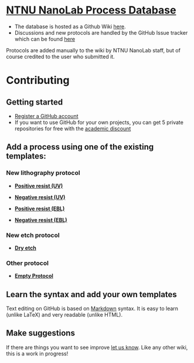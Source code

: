 [NTNU NanoLab Process Database](https://github.com/jonasribe/nanolab/wiki)
=============================

* The database is hosted as a Github Wiki [here](https://github.com/jonasribe/nanolab/wiki).
* Discussions and new protocols are handled by the GitHub Issue tracker which can be found [here](https://github.com/jonasribe/nanolab/issues)

Protocols are added manually to the wiki by NTNU NanoLab staff, but of course credited to the user who submitted it.


# Contributing #

## Getting started ##

* [Register a GitHub account](https://github.com/join)
* If you want to use GitHub for your own projects, you can get 5 private repositories for free with the [academic discount](https://education.github.com/)

## Add a process using one of the existing templates: ##

### New lithography protocol ###

* [**Positive resist (UV)**](https://github.com/jribe/nanolab/issues/new?labels=Positive%20resist%20(UV);title=X.Xum%20NameOfResist;body=by%20YourName%20(YourEmail)%0A%0A***%0A%0A1.%20Spin%20coat%20NameOfResist%20(X.XX%CE%BCm)%0A%0A%20%20%20%20%20%20%20%20XXXXrpm%20for%20XXs%0A%20%20%20%20%20%20%20%20Ramp%3A%20XXXXrpm%2Fs%20for%20Xs%20%20%0A%0A2.%20Soft%20bake%0A%0A%20%20%20%20%20%20%20%20XXX%C2%B0C%20for%20XXs%20%0A%0A3.%20Exposure%20NameOfMaskAligner%0A%0A%20%20%20%20%20%20%20%20XXmJ%2Fcm%C2%B2%0A%0A4.%20Develop%0A%0A%20%20%20%20%20%20%20%20NameOfDeveloper%20for%20~XXs%20(gently%20stirring)%0A%20%20%20%20%20%20%20%20Rinse%20in%20DI%20for%20%3E30s%0A%20%20%20%20%20%20%20%20Dry%20with%20N2(g)%0A%0A5.%20*Optional%3A*%20Hard%20bake%0A%0A%20%20%20%20%20%20%20%20XXX%C2%B0C%20for%20XXs%0A%0A***%0A%0AAny%20additional%20tips%20and%20tricks%20goes%20here.%20If%20you%20have%20images%20showing%20your%20results%20please%20drag%20them%20here.%0A)

* [**Negative resist (UV)**](https://github.com/jribe/nanolab/issues/new?labels=Negative%20resist%20(UV);title=X.Xum%20NameOfResist;body=by%20YourName%20(YourEmail)%0A%0A***%0A%0A1.%20Spin%20coat%20NameOfResist%20(X.XX%CE%BCm)%0A%0A%20%20%20%20%20%20%20%20XXXXrpm%20for%20XXs%0A%20%20%20%20%20%20%20%20Ramp%3A%20XXXXrpm%2Fs%20for%20Xs%20%20%0A%0A2.%20Soft%20bake%0A%0A%20%20%20%20%20%20%20%20XXX%C2%B0C%20for%20XXs%20%0A%0A3.%20Exposure%20NameOfMaskAligner%0A%0A%20%20%20%20%20%20%20%20XXmJ%2Fcm%C2%B2%0A%0A4.%20Post-exposure%20bake%0A%0A%20%20%20%20%20%20%20%20XXX%C2%B0C%20for%20XXXs%0A%0A5.%20Develop%0A%0A%20%20%20%20%20%20%20%20NameOfDeveloper%20for%20~XXs%20(gently%20stirring)%0A%20%20%20%20%20%20%20%20Rinse%20in%20DI%20for%20%3E30s%0A%20%20%20%20%20%20%20%20Dry%20with%20N2(g)%0A%0A6.%20*Optional%3A*%20Hard%20bake%0A%0A%20%20%20%20%20%20%20%20XXX%C2%B0C%20for%20XXs%0A%0A***%0A%0AAny%20additional%20tips%20and%20tricks%20goes%20here.%20If%20you%20have%20images%20showing%20your%20results%20please%20drag%20them%20here.%0A)

* [**Positive resist (EBL)**](https://github.com/jribe/nanolab/issues/new?labels=Positive%20resist%20(EBL);title=X.Xum%20NameOfResist;body=by%20YourName%20(YourEmail)%0A%0A***%0A%0A1.%20Spin%20coat%20NameOfResist%20(X.XX%CE%BCm)%0A%0A%20%20%20%20%20%20%20%20XXXXrpm%20for%20XXs%0A%20%20%20%20%20%20%20%20Ramp%3A%20XXXXrpm%2Fs%20for%20Xs%20%20%0A%0A2.%20Soft%20bake%0A%0A%20%20%20%20%20%20%20%20XXX%C2%B0C%20for%20XXs%20%0A%0A3.%20Exposure%0A%0A%20%20%20%20%20%20%20%20Features%3A%20dots%2Flines%2Fareas%0A%20%20%20%20%20%20%20%20HV%3A%20XXkV%0A%20%20%20%20%20%20%20%20Current%3A%20XXpA%0A%20%20%20%20%20%20%20%20Dose%3A%20XX%CE%BCC%2Fcm%5E2%0A%0A4.%20Develop%0A%0A%20%20%20%20%20%20%20%20NameOfDeveloper%20for%20~XXs%20(gently%20stirring)%0A%20%20%20%20%20%20%20%20Rinse%20in%20DI%20water%20for%20%3E30s%0A%20%20%20%20%20%20%20%20Dry%20with%20N2(g)%0A%0A5.%20*Optional%3A*%20Hard%20bake%0A%0A%20%20%20%20%20%20%20%20XXX%C2%B0C%20for%20XXs%0A%0A***%0A%0AAny%20additional%20tips%20and%20tricks%20goes%20here.%20If%20you%20have%20images%20showing%20your%20results%20please%20drag%20them%20here.%0A)
* [**Negative resist (EBL)**](https://github.com/jribe/nanolab/issues/new?labels=Negative%20resist%20(EBL);title=~X.Xum%20NameOfResist;body=by%20YourName%20(YourEmail)%0A%0A***%0A%0A1.%20Spin%20coat%20NameOfResist%20(X.XX%CE%BCm)%0A%0A%20%20%20%20%20%20%20%20XXXXrpm%20for%20XXs%0A%20%20%20%20%20%20%20%20Ramp%3A%20XXXXrpm%2Fs%20for%20Xs%20%20%0A%0A2.%20Soft%20bake%0A%0A%20%20%20%20%20%20%20%20XXX%C2%B0C%20for%20XXs%20%0A%0A3.%20Exposure%0A%0A%20%20%20%20%20%20%20%20Features%3A%20dots%2Flines%2Fareas%0A%20%20%20%20%20%20%20%20HV%3A%20XXkV%0A%20%20%20%20%20%20%20%20Current%3A%20XXpA%0A%20%20%20%20%20%20%20%20Dose%3A%20XX%CE%BCC%2Fcm%5E2%0A%0A4.%20Post-exposure%20bake%0A%0A%20%20%20%20%20%20%20%20XXX%C2%B0C%20for%20XXXs%0A%0A5.%20Develop%0A%0A%20%20%20%20%20%20%20%20NameOfDeveloper%20for%20~XXs%20(gently%20stirring)%0A%20%20%20%20%20%20%20%20Rinse%20in%20DI%20water%20for%20%3E30s%0A%20%20%20%20%20%20%20%20Dry%20with%20N2(g)%0A%0A6.%20*Optional%3A*%20Hard%20bake%0A%0A%20%20%20%20%20%20%20%20XXX%C2%B0C%20for%20XXs%0A%0A***%0A%0AAny%20additional%20tips%20and%20tricks%20goes%20here.%20If%20you%20have%20images%20showing%20your%20results%20please%20drag%20them%20here.%0A)

### New etch protocol ###
* [**Dry etch**](https://github.com/jribe/nanolab/issues/new?labels=RIE;title=XX%20etch%20;body=by%20YourName%20(YourEmail)%0A%0A***%0A%0A1.%20Apply%20etch%20mask%0A%0A%20%20%20%20%20%20%20%20Mask%20material%20and%20thickness%0A%20%20%20%20%20%20%20%20If%20possible%20link%20to%20separate%20procedure%20for%20applying%20mask%0A%0A2.%20Chamber%20clean%0A%0A%20%20%20%20%20%20%20%20Chamber%20cleaning%20recipe%20%0A%0A3.%20Chamber%20condition%0A%0A%20%20%20%20%20%20%20Chamber%20conditioning%20recipe%0A%0A4.%20Insert%20sample%0A%0A%20%20%20%20%20%20%20%20Carrier%20type%20and%20size%0A%20%20%20%20%20%20%20%20Sample%20mounting%0A%0A3.%20Strike%0A%20%20%20%20%0A%20%20%20%20%20%20%20%20Pre-process%20recipe%0A%20%0A4.%20Standard%20etch%20recipe%3A%0A%0A%20%20%20%20%20%20%20%20Gas1%3A%20XX%20sccm%0A%20%20%20%20%20%20%20%20Gas2%3A%20XX%20sccm%0A%20%20%20%20%20%20%20%20RF%20power%3A%20XXX%20W%0A%20%20%20%20%20%20%20%20ICP%20power%3A%20XXX%20W%0A%20%20%20%20%20%20%20%20T%3D%20XXX%20%C2%B0C%0A%20%20%20%20%20%20%20%20Helium%20pressure%3A%20XX%20torr%0A%20%20%20%20%20%20%20%20Chamber%20pressure%3A%20XX%20mtorr%0A%20%20%20%20%20%20%20%20Etch%20rate%3A%20XX%20%C2%B5m%2Fmin.%0A%0A5.%20*Optional%3A*%20post-processing%3A%0A%0A%20%20%20%20%20%20%20Post-processing%20parameters%20(e.g.%20mask%20removal)%0A%0A***%0A%0AAny%20additional%20tips%20and%20tricks%20goes%20here.%20If%20you%20have%20images%20showing%20your%20results%20please%20drag%20them%20here.%0A)

### Other protocol ###
* [**Empty Protocol**](https://github.com/jribe/nanolab/issues/new?labels=Protocol;title=Protocol%20name;body=by%20YourName%20(YourEmail)%0A%0A***%0A%0A1.%20Step%0A%0A%20%20%20%20%20%20%20%20Parameters%0A%0A2.%20Step%0A%0A%20%20%20%20%20%20%20%20Parameters%0A%0A3.%20Step%0A%0A%20%20%20%20%20%20%20%20Parameters%0A%0A***%0A%0AAny%20additional%20tips%20and%20tricks%20goes%20here.%20If%20you%20have%20images%20showing%20your%20results%20please%20drag%20them%20here.%0A)

## Learn the syntax and add your own templates

Text editing on GitHub is based on [Markdown](https://help.github.com/articles/markdown-basics) syntax. It is easy to learn (unlike LaTeX) and very readable (unlike HTML).

## Make suggestions

If there are things you want to see improve [let us know](https://github.com/jribe/nanolab/issues/1). Like any other wiki, this is a work in progress!
